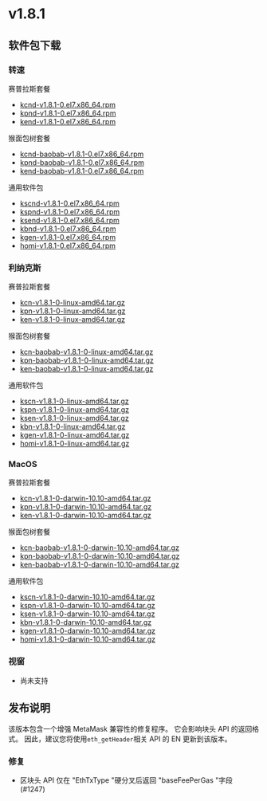 # v1.8.1

## 软件包下载

### 转速<a id="rpm"></a>

赛普拉斯套餐

- [kcnd-v1.8.1-0.el7.x86_64.rpm](https://packages.klaytn.net/klaytn/v1.8.1/kcnd-v1.8.1-0.el7.x86_64.rpm)
- [kpnd-v1.8.1-0.el7.x86_64.rpm](https://packages.klaytn.net/klaytn/v1.8.1/kpnd-v1.8.1-0.el7.x86_64.rpm)
- [kend-v1.8.1-0.el7.x86_64.rpm](https://packages.klaytn.net/klaytn/v1.8.1/kend-v1.8.1-0.el7.x86_64.rpm)

猴面包树套餐

- [kcnd-baobab-v1.8.1-0.el7.x86_64.rpm](https://packages.klaytn.net/klaytn/v1.8.1/kcnd-baobab-v1.8.1-0.el7.x86_64.rpm)
- [kpnd-baobab-v1.8.1-0.el7.x86_64.rpm](https://packages.klaytn.net/klaytn/v1.8.1/kpnd-baobab-v1.8.1-0.el7.x86_64.rpm)
- [kend-baobab-v1.8.1-0.el7.x86_64.rpm](https://packages.klaytn.net/klaytn/v1.8.1/kend-baobab-v1.8.1-0.el7.x86_64.rpm)

通用软件包

- [kscnd-v1.8.1-0.el7.x86_64.rpm](https://packages.klaytn.net/klaytn/v1.8.1/kscnd-v1.8.1-0.el7.x86_64.rpm)
- [kspnd-v1.8.1-0.el7.x86_64.rpm](https://packages.klaytn.net/klaytn/v1.8.1/kspnd-v1.8.1-0.el7.x86_64.rpm)
- [ksend-v1.8.1-0.el7.x86_64.rpm](https://packages.klaytn.net/klaytn/v1.8.1/ksend-v1.8.1-0.el7.x86_64.rpm)
- [kbnd-v1.8.1-0.el7.x86_64.rpm](https://packages.klaytn.net/klaytn/v1.8.1/kbnd-v1.8.1-0.el7.x86_64.rpm)
- [kgen-v1.8.1-0.el7.x86_64.rpm](https://packages.klaytn.net/klaytn/v1.8.1/kgen-v1.8.1-0.el7.x86_64.rpm)
- [homi-v1.8.1-0.el7.x86_64.rpm](https://packages.klaytn.net/klaytn/v1.8.1/homi-v1.8.1-0.el7.x86_64.rpm)

### 利纳克斯<a id="linux"></a>

赛普拉斯套餐

- [kcn-v1.8.1-0-linux-amd64.tar.gz](https://packages.klaytn.net/klaytn/v1.8.1/kcn-v1.8.1-0-linux-amd64.tar.gz)
- [kpn-v1.8.1-0-linux-amd64.tar.gz](https://packages.klaytn.net/klaytn/v1.8.1/kpn-v1.8.1-0-linux-amd64.tar.gz)
- [ken-v1.8.1-0-linux-amd64.tar.gz](https://packages.klaytn.net/klaytn/v1.8.1/ken-v1.8.1-0-linux-amd64.tar.gz)

猴面包树套餐

- [kcn-baobab-v1.8.1-0-linux-amd64.tar.gz](https://packages.klaytn.net/klaytn/v1.8.1/kcn-baobab-v1.8.1-0-linux-amd64.tar.gz)
- [kpn-baobab-v1.8.1-0-linux-amd64.tar.gz](https://packages.klaytn.net/klaytn/v1.8.1/kpn-baobab-v1.8.1-0-linux-amd64.tar.gz)
- [ken-baobab-v1.8.1-0-linux-amd64.tar.gz](https://packages.klaytn.net/klaytn/v1.8.1/ken-baobab-v1.8.1-0-linux-amd64.tar.gz)

通用软件包

- [kscn-v1.8.1-0-linux-amd64.tar.gz](https://packages.klaytn.net/klaytn/v1.8.1/kscn-v1.8.1-0-linux-amd64.tar.gz)
- [kspn-v1.8.1-0-linux-amd64.tar.gz](https://packages.klaytn.net/klaytn/v1.8.1/kspn-v1.8.1-0-linux-amd64.tar.gz)
- [ksen-v1.8.1-0-linux-amd64.tar.gz](https://packages.klaytn.net/klaytn/v1.8.1/ksen-v1.8.1-0-linux-amd64.tar.gz)
- [kbn-v1.8.1-0-linux-amd64.tar.gz](https://packages.klaytn.net/klaytn/v1.8.1/kbn-v1.8.1-0-linux-amd64.tar.gz)
- [kgen-v1.8.1-0-linux-amd64.tar.gz](https://packages.klaytn.net/klaytn/v1.8.1/kgen-v1.8.1-0-linux-amd64.tar.gz)
- [homi-v1.8.1-0-linux-amd64.tar.gz](https://packages.klaytn.net/klaytn/v1.8.1/homi-v1.8.1-0-linux-amd64.tar.gz)

### MacOS<a id="macos"></a>

赛普拉斯套餐

- [kcn-v1.8.1-0-darwin-10.10-amd64.tar.gz](https://packages.klaytn.net/klaytn/v1.8.1/kcn-v1.8.1-0-darwin-10.10-amd64.tar.gz)
- [kpn-v1.8.1-0-darwin-10.10-amd64.tar.gz](https://packages.klaytn.net/klaytn/v1.8.1/kpn-v1.8.1-0-darwin-10.10-amd64.tar.gz)
- [ken-v1.8.1-0-darwin-10.10-amd64.tar.gz](https://packages.klaytn.net/klaytn/v1.8.1/ken-v1.8.1-0-darwin-10.10-amd64.tar.gz)

猴面包树套餐

- [kcn-baobab-v1.8.1-0-darwin-10.10-amd64.tar.gz](https://packages.klaytn.net/klaytn/v1.8.1/kcn-baobab-v1.8.1-0-darwin-10.10-amd64.tar.gz)
- [kpn-baobab-v1.8.1-0-darwin-10.10-amd64.tar.gz](https://packages.klaytn.net/klaytn/v1.8.1/kpn-baobab-v1.8.1-0-darwin-10.10-amd64.tar.gz)
- [ken-baobab-v1.8.1-0-darwin-10.10-amd64.tar.gz](https://packages.klaytn.net/klaytn/v1.8.1/ken-baobab-v1.8.1-0-darwin-10.10-amd64.tar.gz)

通用软件包

- [kscn-v1.8.1-0-darwin-10.10-amd64.tar.gz](https://packages.klaytn.net/klaytn/v1.8.1/kscn-v1.8.1-0-darwin-10.10-amd64.tar.gz)
- [kspn-v1.8.1-0-darwin-10.10-amd64.tar.gz](https://packages.klaytn.net/klaytn/v1.8.1/kspn-v1.8.1-0-darwin-10.10-amd64.tar.gz)
- [ksen-v1.8.1-0-darwin-10.10-amd64.tar.gz](https://packages.klaytn.net/klaytn/v1.8.1/ksen-v1.8.1-0-darwin-10.10-amd64.tar.gz)
- [kbn-v1.8.1-0-darwin-10.10-amd64.tar.gz](https://packages.klaytn.net/klaytn/v1.8.1/kbn-v1.8.1-0-darwin-10.10-amd64.tar.gz)
- [kgen-v1.8.1-0-darwin-10.10-amd64.tar.gz](https://packages.klaytn.net/klaytn/v1.8.1/kgen-v1.8.1-0-darwin-10.10-amd64.tar.gz)
- [homi-v1.8.1-0-darwin-10.10-amd64.tar.gz](https://packages.klaytn.net/klaytn/v1.8.1/homi-v1.8.1-0-darwin-10.10-amd64.tar.gz)

### 视窗<a id="windows"></a>

- 尚未支持

## 发布说明

该版本包含一个增强 MetaMask 兼容性的修复程序。 它会影响块头 API 的返回格式。 因此，建议您将使用`eth_getHeader`相关 API 的 EN 更新到该版本。

### 修复

- 区块头 API 仅在 "EthTxType "硬分叉后返回 "baseFeePerGas "字段 (#1247)
